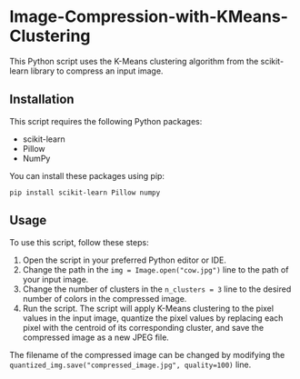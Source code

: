 # Image-Compression-with-KMeans-Clustering

This Python script uses the K-Means clustering algorithm from the scikit-learn library to compress an input image.

## Installation
This script requires the following Python packages:

- scikit-learn
- Pillow
- NumPy

You can install these packages using pip:

 ``` pip install scikit-learn Pillow numpy ```

## Usage
To use this script, follow these steps:

1. Open the script in your preferred Python editor or IDE.
2. Change the path in the ```img = Image.open("cow.jpg")``` line to the path of your input image.
3. Change the number of clusters in the ```n_clusters = 3``` line to the desired number of colors in the compressed image.
4. Run the script.
The script will apply K-Means clustering to the pixel values in the input image, quantize the pixel values by replacing each pixel with the centroid of its corresponding cluster, and save the compressed image as a new JPEG file.

The filename of the compressed image can be changed by modifying the ```quantized_img.save("compressed_image.jpg", quality=100)``` line.

